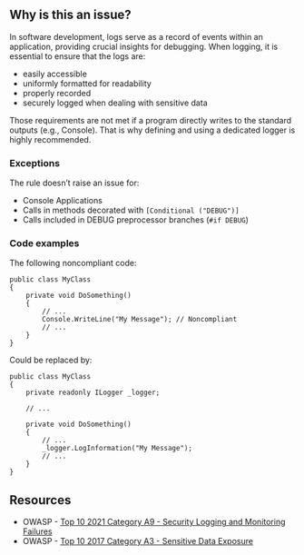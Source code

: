 ## Why is this an issue?

In software development, logs serve as a record of events within an application, providing crucial insights for debugging. When logging, it is
essential to ensure that the logs are:

- easily accessible
- uniformly formatted for readability
- properly recorded
- securely logged when dealing with sensitive data

Those requirements are not met if a program directly writes to the standard outputs (e.g., Console). That is why defining and using a dedicated
logger is highly recommended.

### Exceptions

The rule doesn’t raise an issue for:

- Console Applications
- Calls in methods decorated with `[Conditional ("DEBUG")]`
- Calls included in DEBUG preprocessor branches (`#if DEBUG`)

### Code examples

The following noncompliant code:

    public class MyClass
    {
        private void DoSomething()
        {
            // ...
            Console.WriteLine("My Message"); // Noncompliant
            // ...
        }
    }

Could be replaced by:

    public class MyClass
    {
        private readonly ILogger _logger;
    
        // ...
    
        private void DoSomething()
        {
            // ...
            _logger.LogInformation("My Message");
            // ...
        }
    }

## Resources

- OWASP - [Top 10 2021 Category A9 - Security Logging and
  Monitoring Failures](https://owasp.org/Top10/A09_2021-Security_Logging_and_Monitoring_Failures/)
- OWASP - [Top 10 2017 Category A3 - Sensitive Data
  Exposure](https://www.owasp.org/www-project-top-ten/2017/A3_2017-Sensitive_Data_Exposure)